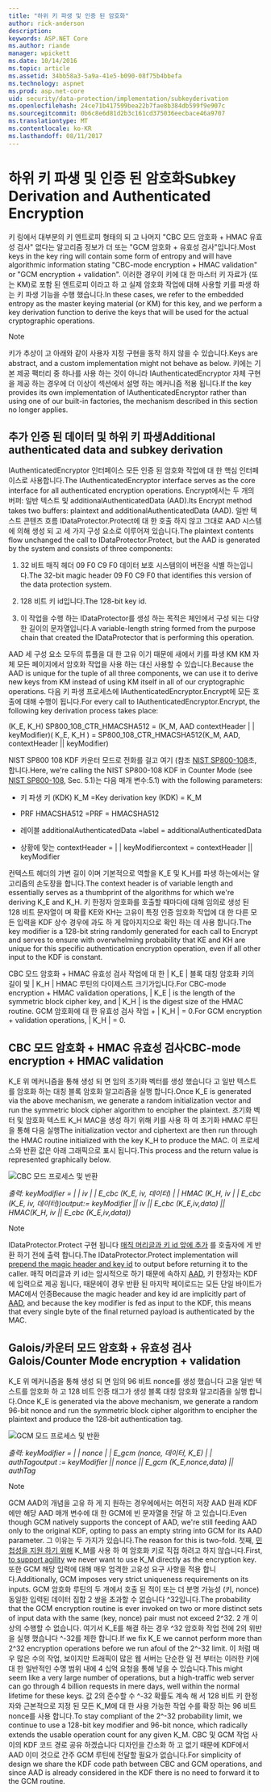 ```yaml
---
title: "하위 키 파생 및 인증 된 암호화"
author: rick-anderson
description: 
keywords: ASP.NET Core
ms.author: riande
manager: wpickett
ms.date: 10/14/2016
ms.topic: article
ms.assetid: 34bb58a3-5a9a-41e5-b090-08f75b4bbefa
ms.technology: aspnet
ms.prod: asp.net-core
uid: security/data-protection/implementation/subkeyderivation
ms.openlocfilehash: 24ce71b417599bea22b7fae8b384db599f9e907c
ms.sourcegitcommit: 0b6c8e6d81d2b3c161cd375036eecbace46a9707
ms.translationtype: MT
ms.contentlocale: ko-KR
ms.lasthandoff: 08/11/2017
---
```

# <a name="subkey-derivation-and-authenticated-encryption"></a><span data-ttu-id="d3b2c-103">하위 키 파생 및 인증 된 암호화</span><span class="sxs-lookup"><span data-stu-id="d3b2c-103">Subkey Derivation and Authenticated Encryption</span></span>

<a name=data-protection-implementation-subkey-derivation></a>

<span data-ttu-id="d3b2c-104">키 링에서 대부분의 키 엔트로피 형태의 되 고 나머지 "CBC 모드 암호화 + HMAC 유효성 검사" 없다는 알고리즘 정보가 더 또는 "GCM 암호화 + 유효성 검사"입니다.</span><span class="sxs-lookup"><span data-stu-id="d3b2c-104">Most keys in the key ring will contain some form of entropy and will have algorithmic information stating "CBC-mode encryption + HMAC validation" or "GCM encryption + validation".</span></span> <span data-ttu-id="d3b2c-105">이러한 경우이 키에 대 한 마스터 키 자료가 (또는 KM)로 포함 된 엔트로피 이라고 하 고 실제 암호화 작업에 대해 사용할 키를 파생 하는 키 파생 기능을 수행 했습니다.</span><span class="sxs-lookup"><span data-stu-id="d3b2c-105">In these cases, we refer to the embedded entropy as the master keying material (or KM) for this key, and we perform a key derivation function to derive the keys that will be used for the actual cryptographic operations.</span></span>

> [!NOTE]
> <span data-ttu-id="d3b2c-106">키가 추상이 고 아래와 같이 사용자 지정 구현을 동작 하지 않을 수 있습니다.</span><span class="sxs-lookup"><span data-stu-id="d3b2c-106">Keys are abstract, and a custom implementation might not behave as below.</span></span> <span data-ttu-id="d3b2c-107">키에는 기본 제공 팩터리 중 하나를 사용 하는 것이 아니라 IAuthenticatedEncryptor 자체 구현을 제공 하는 경우에 더 이상이 섹션에서 설명 하는 메커니즘 적용 됩니다.</span><span class="sxs-lookup"><span data-stu-id="d3b2c-107">If the key provides its own implementation of IAuthenticatedEncryptor rather than using one of our built-in factories, the mechanism described in this section no longer applies.</span></span>

<a name=data-protection-implementation-subkey-derivation-aad></a>

## <a name="additional-authenticated-data-and-subkey-derivation"></a><span data-ttu-id="d3b2c-108">추가 인증 된 데이터 및 하위 키 파생</span><span class="sxs-lookup"><span data-stu-id="d3b2c-108">Additional authenticated data and subkey derivation</span></span>

<span data-ttu-id="d3b2c-109">IAuthenticatedEncryptor 인터페이스 모든 인증 된 암호화 작업에 대 한 핵심 인터페이스로 사용합니다.</span><span class="sxs-lookup"><span data-stu-id="d3b2c-109">The IAuthenticatedEncryptor interface serves as the core interface for all authenticated encryption operations.</span></span> <span data-ttu-id="d3b2c-110">Encrypt에서는 두 개의 버퍼: 일반 텍스트 및 additionalAuthenticatedData (AAD).</span><span class="sxs-lookup"><span data-stu-id="d3b2c-110">Its Encrypt method takes two buffers: plaintext and additionalAuthenticatedData (AAD).</span></span> <span data-ttu-id="d3b2c-111">일반 텍스트 콘텐츠 흐름 IDataProtector.Protect에 대 한 호출 하지 않고 그대로 AAD 시스템에 의해 생성 되 고 세 가지 구성 요소로 이루어져 있습니다.</span><span class="sxs-lookup"><span data-stu-id="d3b2c-111">The plaintext contents flow unchanged the call to IDataProtector.Protect, but the AAD is generated by the system and consists of three components:</span></span>

1. <span data-ttu-id="d3b2c-112">32 비트 매직 헤더 09 F0 C9 F0 데이터 보호 시스템의이 버전을 식별 하는입니다.</span><span class="sxs-lookup"><span data-stu-id="d3b2c-112">The 32-bit magic header 09 F0 C9 F0 that identifies this version of the data protection system.</span></span>

2. <span data-ttu-id="d3b2c-113">128 비트 키 id입니다.</span><span class="sxs-lookup"><span data-stu-id="d3b2c-113">The 128-bit key id.</span></span>

3. <span data-ttu-id="d3b2c-114">이 작업을 수행 하는 IDataProtector를 생성 하는 목적은 체인에서 구성 되는 다양 한 길이의 문자열입니다.</span><span class="sxs-lookup"><span data-stu-id="d3b2c-114">A variable-length string formed from the purpose chain that created the IDataProtector that is performing this operation.</span></span>

<span data-ttu-id="d3b2c-115">AAD 세 구성 요소 모두의 튜플을 대 한 고유 이기 때문에 새에서 키를 파생 KM KM 자체 모든 페이지에서 암호화 작업을 사용 하는 대신 사용할 수 있습니다.</span><span class="sxs-lookup"><span data-stu-id="d3b2c-115">Because the AAD is unique for the tuple of all three components, we can use it to derive new keys from KM instead of using KM itself in all of our cryptographic operations.</span></span> <span data-ttu-id="d3b2c-116">다음 키 파생 프로세스에 IAuthenticatedEncryptor.Encrypt에 모든 호출에 대해 수행이 됩니다.</span><span class="sxs-lookup"><span data-stu-id="d3b2c-116">For every call to IAuthenticatedEncryptor.Encrypt, the following key derivation process takes place:</span></span>

<span data-ttu-id="d3b2c-117">(K_E, K_H) SP800_108_CTR_HMACSHA512 = (K_M, AAD contextHeader | | keyModifier)</span><span class="sxs-lookup"><span data-stu-id="d3b2c-117">( K_E, K_H ) = SP800_108_CTR_HMACSHA512(K_M, AAD, contextHeader || keyModifier)</span></span>

<span data-ttu-id="d3b2c-118">NIST SP800 108 KDF 카운터 모드로 전화를 걸고 여기 (참조 [NIST SP800-108](http://nvlpubs.nist.gov/nistpubs/Legacy/SP/nistspecialpublication800-108.pdf)초, 합니다.</span><span class="sxs-lookup"><span data-stu-id="d3b2c-118">Here, we're calling the NIST SP800-108 KDF in Counter Mode (see [NIST SP800-108](http://nvlpubs.nist.gov/nistpubs/Legacy/SP/nistspecialpublication800-108.pdf), Sec.</span></span> <span data-ttu-id="d3b2c-119">5.1)는 다음 매개 변수:</span><span class="sxs-lookup"><span data-stu-id="d3b2c-119">5.1) with the following parameters:</span></span>

* <span data-ttu-id="d3b2c-120">키 파생 키 (KDK) K_M =</span><span class="sxs-lookup"><span data-stu-id="d3b2c-120">Key derivation key (KDK) = K_M</span></span>

* <span data-ttu-id="d3b2c-121">PRF HMACSHA512 =</span><span class="sxs-lookup"><span data-stu-id="d3b2c-121">PRF = HMACSHA512</span></span>

* <span data-ttu-id="d3b2c-122">레이블 additionalAuthenticatedData =</span><span class="sxs-lookup"><span data-stu-id="d3b2c-122">label = additionalAuthenticatedData</span></span>

* <span data-ttu-id="d3b2c-123">상황에 맞는 contextHeader = | | keyModifier</span><span class="sxs-lookup"><span data-stu-id="d3b2c-123">context = contextHeader || keyModifier</span></span>

<span data-ttu-id="d3b2c-124">컨텍스트 헤더의 가변 길이 이며 기본적으로 역할을 K_E 및 K_H를 파생 하는에서는 알고리즘의 손도장을 합니다.</span><span class="sxs-lookup"><span data-stu-id="d3b2c-124">The context header is of variable length and essentially serves as a thumbprint of the algorithms for which we're deriving K_E and K_H.</span></span> <span data-ttu-id="d3b2c-125">키 한정자 암호화를 호출할 때마다에 대해 임의로 생성 된 128 비트 문자열이 며 확률 KE와 KH는 고유이 특정 인증 암호화 작업에 대 한 다른 모든 입력을 KDF 상수 경우에 과도 하 게 많아지지으로 확인 하는 데 사용 합니다.</span><span class="sxs-lookup"><span data-stu-id="d3b2c-125">The key modifier is a 128-bit string randomly generated for each call to Encrypt and serves to ensure with overwhelming probability that KE and KH are unique for this specific authentication encryption operation, even if all other input to the KDF is constant.</span></span>

<span data-ttu-id="d3b2c-126">CBC 모드 암호화 + HMAC 유효성 검사 작업에 대 한 | K_E | 블록 대칭 암호화 키의 길이 및 | K_H | HMAC 루틴의 다이제스트 크기가입니다.</span><span class="sxs-lookup"><span data-stu-id="d3b2c-126">For CBC-mode encryption + HMAC validation operations, | K_E | is the length of the symmetric block cipher key, and | K_H | is the digest size of the HMAC routine.</span></span> <span data-ttu-id="d3b2c-127">GCM 암호화에 대 한 유효성 검사 작업 + | K_H | = 0.</span><span class="sxs-lookup"><span data-stu-id="d3b2c-127">For GCM encryption + validation operations, | K_H | = 0.</span></span>

## <a name="cbc-mode-encryption--hmac-validation"></a><span data-ttu-id="d3b2c-128">CBC 모드 암호화 + HMAC 유효성 검사</span><span class="sxs-lookup"><span data-stu-id="d3b2c-128">CBC-mode encryption + HMAC validation</span></span>

<span data-ttu-id="d3b2c-129">K_E 위 메커니즘을 통해 생성 되 면 임의 초기화 벡터를 생성 했습니다 고 일반 텍스트를 암호화 하는 대칭 블록 암호화 알고리즘을 실행 합니다.</span><span class="sxs-lookup"><span data-stu-id="d3b2c-129">Once K_E is generated via the above mechanism, we generate a random initialization vector and run the symmetric block cipher algorithm to encipher the plaintext.</span></span> <span data-ttu-id="d3b2c-130">초기화 벡터 및 암호화 텍스트 K_H MAC을 생성 하기 위해 키를 사용 하 여 초기화 HMAC 루틴을 통해 다음 실행</span><span class="sxs-lookup"><span data-stu-id="d3b2c-130">The initialization vector and ciphertext are then run through the HMAC routine initialized with the key K_H to produce the MAC.</span></span> <span data-ttu-id="d3b2c-131">이 프로세스와 반환 값은 아래 그래픽으로 표시 됩니다.</span><span class="sxs-lookup"><span data-stu-id="d3b2c-131">This process and the return value is represented graphically below.</span></span>

![CBC 모드 프로세스 및 반환](subkeyderivation/_static/cbcprocess.png)

<span data-ttu-id="d3b2c-133">*출력: keyModifier = | | iv | | E_cbc (K_E, iv, 데이터) | | HMAC (K_H, iv | | E_cbc (K_E, iv, 데이터))*</span><span class="sxs-lookup"><span data-stu-id="d3b2c-133">*output:= keyModifier || iv || E_cbc (K_E,iv,data) || HMAC(K_H, iv || E_cbc (K_E,iv,data))*</span></span>

> [!NOTE]
> <span data-ttu-id="d3b2c-134">IDataProtector.Protect 구현 됩니다 [매직 머리글과 키 id 앞에 추가](authenticated-encryption-details.md#data-protection-implementation-authenticated-encryption-details) 를 호출자에 게 반환 하기 전에 출력 합니다.</span><span class="sxs-lookup"><span data-stu-id="d3b2c-134">The IDataProtector.Protect implementation will [prepend the magic header and key id](authenticated-encryption-details.md#data-protection-implementation-authenticated-encryption-details) to output before returning it to the caller.</span></span> <span data-ttu-id="d3b2c-135">매직 머리글과 키 id는 암시적으로 하기 때문에 속하지 [AAD](xref:security/data-protection/implementation/subkeyderivation#data-protection-implementation-subkey-derivation-aad), 키 한정자는 KDF에 입력으로 제공 됩니다, 때문에이 경우 반환 된 마지막 페이로드는 모든 단일 바이트가 MAC에서 인증</span><span class="sxs-lookup"><span data-stu-id="d3b2c-135">Because the magic header and key id are implicitly part of [AAD](xref:security/data-protection/implementation/subkeyderivation#data-protection-implementation-subkey-derivation-aad), and because the key modifier is fed as input to the KDF, this means that every single byte of the final returned payload is authenticated by the MAC.</span></span>

## <a name="galoiscounter-mode-encryption--validation"></a><span data-ttu-id="d3b2c-136">Galois/카운터 모드 암호화 + 유효성 검사</span><span class="sxs-lookup"><span data-stu-id="d3b2c-136">Galois/Counter Mode encryption + validation</span></span>

<span data-ttu-id="d3b2c-137">K_E 위 메커니즘을 통해 생성 되 면 임의 96 비트 nonce를 생성 했습니다 고을 일반 텍스트를 암호화 하 고 128 비트 인증 태그가 생성 블록 대칭 암호화 알고리즘을 실행 합니다.</span><span class="sxs-lookup"><span data-stu-id="d3b2c-137">Once K_E is generated via the above mechanism, we generate a random 96-bit nonce and run the symmetric block cipher algorithm to encipher the plaintext and produce the 128-bit authentication tag.</span></span>

![GCM 모드 프로세스 및 반환](subkeyderivation/_static/galoisprocess.png)

<span data-ttu-id="d3b2c-139">*출력: keyModifier = | | nonce | | E_gcm (nonce, 데이터, K_E) | | authTag*</span><span class="sxs-lookup"><span data-stu-id="d3b2c-139">*output := keyModifier || nonce || E_gcm (K_E,nonce,data) || authTag*</span></span>

> [!NOTE]
> <span data-ttu-id="d3b2c-140">GCM AAD의 개념을 고유 하 게 지 원하는 경우에에서는 여전히 저장 AAD 원래 KDF에만 해당 AAD 매개 변수에 대 한 GCM에 빈 문자열을 전달 하 고 있습니다.</span><span class="sxs-lookup"><span data-stu-id="d3b2c-140">Even though GCM natively supports the concept of AAD, we're still feeding AAD only to the original KDF, opting to pass an empty string into GCM for its AAD parameter.</span></span> <span data-ttu-id="d3b2c-141">그 이유는 두 가지가 있습니다.</span><span class="sxs-lookup"><span data-stu-id="d3b2c-141">The reason for this is two-fold.</span></span> <span data-ttu-id="d3b2c-142">첫째, [민첩성을 지원 하기 위해](context-headers.md#data-protection-implementation-context-headers) K_M를 사용 하 여 암호화 키로 직접 하려고 하지 않습니다.</span><span class="sxs-lookup"><span data-stu-id="d3b2c-142">First, [to support agility](context-headers.md#data-protection-implementation-context-headers) we never want to use K_M directly as the encryption key.</span></span> <span data-ttu-id="d3b2c-143">또한 GCM 해당 입력에 대해 매우 엄격한 고유성 요구 사항을 적용 합니다.</span><span class="sxs-lookup"><span data-stu-id="d3b2c-143">Additionally, GCM imposes very strict uniqueness requirements on its inputs.</span></span> <span data-ttu-id="d3b2c-144">GCM 암호화 루틴의 두 개에서 호출 된 적이 또는 더 분명 가능성 (키, nonce) 동일한 입력된 데이터 집합 2 쌍을 초과할 수 없습니다 ^32입니다.</span><span class="sxs-lookup"><span data-stu-id="d3b2c-144">The probability that the GCM encryption routine is ever invoked on two or more distinct sets of input data with the same (key, nonce) pair must not exceed 2^32.</span></span> <span data-ttu-id="d3b2c-145">2 개 이상의 수행할 수 없습니다. 여기서 K_E를 해결 하는 경우 ^32 암호화 작업 전에 2의 위반을 실행 했습니다 ^-32를 제한 합니다.</span><span class="sxs-lookup"><span data-stu-id="d3b2c-145">If we fix K_E we cannot perform more than 2^32 encryption operations before we run afoul of the 2^-32 limit.</span></span> <span data-ttu-id="d3b2c-146">이 처럼 매우 많은 수의 작업, 보이지만 트래픽이 많은 웹 서버는 단순한 일 전 부터는 이러한 키에 대 한 일반적인 수명 범위 내에 4 십억 요청을 통해 넣을 수 있습니다.</span><span class="sxs-lookup"><span data-stu-id="d3b2c-146">This might seem like a very large number of operations, but a high-traffic web server can go through 4 billion requests in mere days, well within the normal lifetime for these keys.</span></span> <span data-ttu-id="d3b2c-147">값 2의 준수할 수 ^-32 확률도 계속 해 서 128 비트 키 한정자와 근본적으로 지정 된 모든 K_M에 대 한 사용 가능한 작업 수를 확장 하는 96 비트 nonce를 사용 합니다.</span><span class="sxs-lookup"><span data-stu-id="d3b2c-147">To stay compliant of the 2^-32 probability limit, we continue to use a 128-bit key modifier and 96-bit nonce, which radically extends the usable operation count for any given K_M.</span></span> <span data-ttu-id="d3b2c-148">CBC 및 GCM 작업 사이의 KDF 코드 경로 공유 하겠습니다 디자인을 간소화 하 고 없기 때문에 KDF에서 AAD 이미 것으로 간주 GCM 루틴에 전달할 필요가 없습니다.</span><span class="sxs-lookup"><span data-stu-id="d3b2c-148">For simplicity of design we share the KDF code path between CBC and GCM operations, and since AAD is already considered in the KDF there is no need to forward it to the GCM routine.</span></span>
